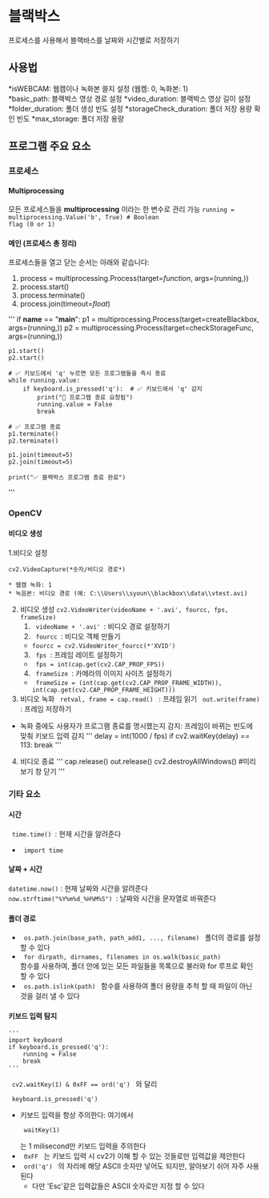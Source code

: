 # 블랙박스
프로세스를 사용해서 블랙바스를 날짜와 시간별로 저장하기

## 사용법
*isWEBCAM: 웹캠이나 녹화본 쓸지 설정 (웹켐: 0, 녹화본: 1)  
*basic_path: 블랙박스 영상 경로 설정
*video_duration: 블랙박스 영상 길이 설정
*folder_duration: 폴더 생성 빈도 설정
*storageCheck_duration: 폴더 저장 용량 확인 빈도
*max_storage: 폴더 저장 용량 

## 프로그램 주요 요소

### 프로세스
#### Multiprocessing
모든 프로세스들을 **multiprocessing** 이라는 한 변수로 관리 가능
<code>running = multiprocessing.Value('b', True)  # Boolean flag (0 or 1)</code>

#### 메인 (프로세스 총 정리)
프로세스들을 열고 닫는 순서는 아래와 같습니다:
1. process = multiprocessing.Process(target=*function*, args=(running,))
2. process.start()
3. process.terminate()
4. process.join(timeout=*float*)

'''
if __name__ == "__main__":
    p1 = multiprocessing.Process(target=createBlackbox, args=(running,))
    p2 = multiprocessing.Process(target=checkStorageFunc, args=(running,))

    p1.start()
    p2.start()

    # ✅ 키보드에서 'q' 누르면 모든 프로그램들을 즉시 종료
    while running.value:  
        if keyboard.is_pressed('q'):  # ✅ 키보드에서 'q' 감지
            print("🛑 프로그램 종료 요청됨")
            running.value = False
            break

    # ✅ 프로그램 종료
    p1.terminate()
    p2.terminate()

    p1.join(timeout=5)
    p2.join(timeout=5)

    print("✅ 블랙박스 프로그램 종료 완료")
'''

### OpenCV 
#### 비디오 생성
1.비디오 설정
<pre><code>cv2.VideoCapture(*숫자/비디오 경로*)</code></pre>
    * 웹캠 녹화: 1
    * 녹음본: 비디오 경로 (예: C:\\Users\\syoun\\blackbox\\data\\vtest.avi)
2. 비디오 생성
<code>cv2.VideoWriter(videoName + '.avi', fourcc, fps, frameSize)</code>
    1. <code> videoName + '.avi' </code></pre>: 비디오 경로 설정하기
    2. <code> fourcc </code>: 비디오 객체 만들기
      * <code>fourcc = cv2.VideoWriter_fourcc(*'XVID') </code></pre>
    3. <code> fps </code></pre>: 프레임 레이트 설정하기
      * <code> fps = int(cap.get(cv2.CAP_PROP_FPS)) </code></pre>
    4. <code> frameSize </code></pre>: 카메라의 이미지 사이즈 설정하기
      * <code> frameSize = (int(cap.get(cv2.CAP_PROP_FRAME_WIDTH)), int(cap.get(cv2.CAP_PROP_FRAME_HEIGHT))) </code></pre>
3. 비디오 녹화
<code> retval, frame = cap.read()  </code> : 프레임 읽기
<code> out.write(frame) </code> : 프레임 저장하기
  * 녹화 중에도 사용자가 프로그램 종료를 명시했는지 감지: 프레임이 바뀌는 빈도에 맞춰 키보드 입력 감지 
    '''
    delay = int(1000 / fps) 
    if cv2.waitKey(delay) == 113: 
      break
    '''
4. 비디오 종료
   '''
   cap.release()
   out.release()
   cv2.destroyAllWindows() #미리보기 창 닫기
  '''

### 기타 요소
#### 시간
<code> time.time() </code>: 현재 시간을 알려준다
  * <pre><code> import time </code></pre>
#### 날짜 + 시간
<code>datetime.now()</code> : 현재 날짜와 시간을 알려준다
<code> now.strftime("%Y%m%d_%H%M%S") </code>: 날짜와 시간을 문자열로 바꿔준다
#### 폴더 경로
* <code> os.path.join(base_path, path_add1, ..., filename) </code> 폴더의 경로를 설정할 수 있다
* <code> for dirpath, dirnames, filenames in os.walk(basic_path) </code> 함수를 사용하여, 폴더 안에 있는 모든 파일들을 목록으로 불러와 for 루프로 확인 할 수 있다 
* <code> os.path.islink(path) </code> 함수를 사용하여 폴더 용량을 추척 할 때 파일이 아닌 것을 걸러 낼 수 있다 
#### 키보드 입력 탐지
    '''
    import keyboard
    if keyboard.is_pressed('q'):
        running = False
        break
    '''
<code> cv2.waitKey(1) & 0xFF == ord('q') </code> 와 달리 <pre><code> keyboard.is_pressed('q') </code></pre>
  * 키보드 입력을 항상 주의한다: 여기에서 <pre><code> waitKey(1) </code></pre> 는 1 milisecond만 키보드 입력을 주의한다
  * <code> 0xFF </code> 는 키보드 입력 시 cv2가 이해 할 수 있는 것들로만 입력값을 제안한다
  * <code> ord('q') </code> 의 자리에 해당 ASCII 숫자만 넣어도 되지만, 알아보기 쉬어 자주 사용 된다
    * 다만 'Esc'같은 입력값들은 ASCII 숫자로만 지정 할 수 있다
       


